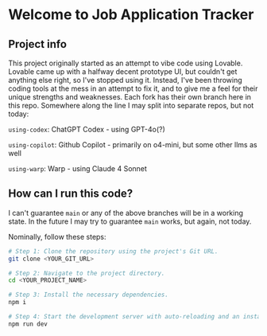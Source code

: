 # Welcome to Job Application Tracker

## Project info

This project originally started as an attempt to vibe code using Lovable.  Lovable came up with a halfway decent prototype UI, but couldn't get anything else right, so I've stopped using it.  Instead, I've been throwing coding tools at the mess in an attempt to fix it, and to give me a feel for their unique strengths and weaknesses.  Each fork has their own branch here in this repo.  Somewhere along the line I may split into separate repos, but not today:

`using-codex`: ChatGPT Codex - using GPT-4o(?)

`using-copilot`: Github Copilot - primarily on o4-mini, but some other llms as well

`using-warp`: Warp - using Claude 4 Sonnet

## How can I run this code?

I can't guarantee `main` or any of the above branches will be in a working state.  In the future I may try to guarantee `main` works, but again, not today. 

Nominally, follow these steps:

```sh
# Step 1: Clone the repository using the project's Git URL.
git clone <YOUR_GIT_URL>

# Step 2: Navigate to the project directory.
cd <YOUR_PROJECT_NAME>

# Step 3: Install the necessary dependencies.
npm i

# Step 4: Start the development server with auto-reloading and an instant preview.
npm run dev
```

